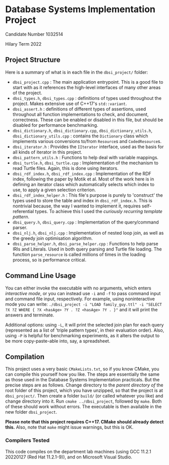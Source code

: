 # Database Systems Implementation Project

Candidate Number 1032514

Hilary Term 2022

## Project Structure

Here is a summary of what is in each file in the `dbsi_project/` folder:
- `dbsi_project.cpp` : The main application entrypoint. This is a good file to start with as it references the high-level interfaces of many other areas of the project.
- `dbsi_types.h`, `dbsi_types.cpp` : definitions of types used throughout the project. Makes extensive use of C++17's `std::variant`.
- `dbsi_assert.h` : definitions of different types of assertions, used throughout all function implementations to check, and document, correctness. These can be enabled or disabled in this file, but should be disabled for performance benchmarking.
- `dbsi_dictionary.h`, `dbsi_dictionary.cpp`, `dbsi_dictionary_utils.h`, `dbsi_dictionary_utils.cpp` : contains the `Dictionary` class which implements various conversions to/from `Resource`s and `CodedResource`s.
- `dbsi_iterator.h` : Provides the `IIterator` interface, used as the basis for all kinds of iterator in this project.
- `dbsi_pattern_utils.h` : Functions to help deal with variable mappings.
- `dbsi_turtle.h`, `dbsi_turtle.cpp` : Implementation of the mechanism to read Turtle files. Again, this is done using iterators.
- `dbsi_rdf_index.h`, `dbsi_rdf_index.cpp` : Implementation of the RDF index, following the paper by Motik et al. Most of the work here is in defining an iterator class which automatically selects which index to use, to apply a given selection criterion.
- `dbsi_rdf_index_helper.h` : This file's purpose is purely to 'construct' the types used to store the table and index in `dbsi_rdf_index.h`. This is nontrivial because, the way I wanted to implement it, requires self-referential types. To achieve this I used the _curiously recurring template pattern_.
- `dbsi_query.h`, `dbsi_query.cpp` : Implementation of the query/command parser.
- `dbsi_nlj.h`, `dbsi_nlj.cpp` : Implementation of nested loop join, as well as the greedy join optimisation algorithm.
- `dbsi_parse_helper.h`, `dbsi_parse_helper.cpp` : Functions to help parse IRIs and Literals. Used in both query parsing and Turtle file loading. The function `parse_resource` is called millions of times in the loading process, so is performance critical.

## Command Line Usage

You can either invoke the executable with no arguments, which enters _interactive mode_, or you can instead use `-i` and `-f` to pass command input and command file input, respectively.
For example, using noninteractive mode you can write:
```./dbsi_project -i "LOAD family_guy.ttl" -i "SELECT ?X ?Z WHERE { ?X <hasAge> ?Y . ?Z <hasAge> ?Y . }"```
and it will print the answers and terminate.

Additional options: using `-L`, it will print the selected join plan for each query (represented as a list of 'triple pattern types', in their evaluation order).
Also, using `-P` is helpful for benchmarking experiments, as it alters the output to be more copy-paste-able into, say, a spreadsheet.

## Compilation

This project uses a very basic `CMakeLists.txt`, so if you know CMake, you can compile this yourself how you like.
The steps are essentially the same as those used in the Database Systems Implementation practicals.
But the precise steps are as follows.
Change directory to the *parent directory of* the root folder of this project, which you have unzipped, so that the project is at `dbsi_project/`.
Then create a folder `build/` (or called whatever you like) and change directory into it.
Run `cmake ../dbsi_project`, followed by `make`.
Both of these should work without errors.
The executable is then available in the new folder `dbsi_project`.

**Please note that this project requires C++17. CMake should already detect this.**
Also, note that `make` might issue warnings, but this is OK.

### Compilers Tested

This code compiles on the department lab machines (using GCC 11.2.1 20220127 (Red Hat 11.2.1-9)), and on Microsoft Visual Studio.
